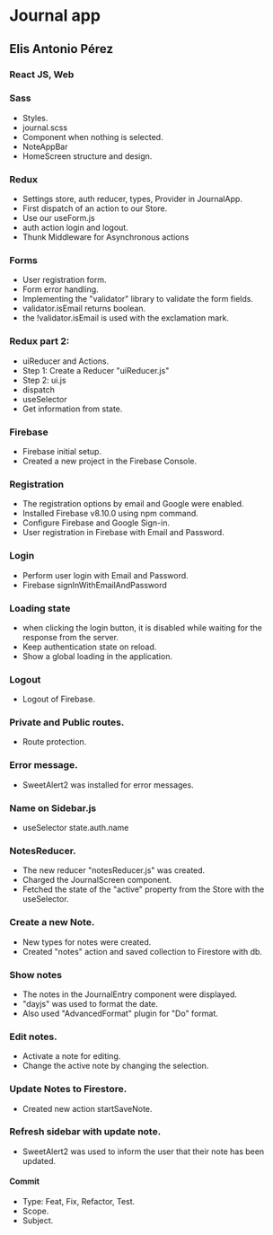 # Journal app

## Elis Antonio Pérez

### React JS, Web

### Sass
- Styles.
- journal.scss
- Component when nothing is selected.
- NoteAppBar
- HomeScreen structure and design.

### Redux
- Settings store, auth reducer, types, Provider in JournalApp.
- First dispatch of an action to our Store.
- Use our useForm.js
- auth action login and logout.
- Thunk Middleware for Asynchronous actions

### Forms
- User registration form.
- Form error handling.
- Implementing the "validator" library to validate the form fields.
- validator.isEmail returns boolean.
- the !validator.isEmail is used with the exclamation mark.

### Redux part 2:
- uiReducer and Actions.
- Step 1: Create a Reducer "uiReducer.js"
- Step 2: ui.js
- dispatch
- useSelector
 - Get information from state.

### Firebase
- Firebase initial setup.
- Created a new project in the Firebase Console.

### Registration
- The registration options by email and Google were enabled.
- Installed Firebase v8.10.0 using npm command.
- Configure Firebase and Google Sign-in.
- User registration in Firebase with Email and Password.

### Login
- Perform user login with Email and Password.
 - Firebase signInWithEmailAndPassword

### Loading state
- when clicking the login button, it is disabled while waiting for the response from the server.
- Keep authentication state on reload.
- Show a global loading in the application.

### Logout
- Logout of Firebase.

### Private and Public routes.
- Route protection.

### Error message.
- SweetAlert2 was installed for error messages.

### Name on Sidebar.js
- useSelector state.auth.name

### NotesReducer.
- The new reducer "notesReducer.js" was created.
- Charged the JournalScreen component.
- Fetched the state of the "active" property from the Store with the useSelector.

### Create a new Note.
- New types for notes were created.
- Created "notes" action and saved collection to Firestore with db.

### Show notes
- The notes in the JournalEntry component were displayed.
- "dayjs" was used to format the date.
 - Also used "AdvancedFormat" plugin for "Do" format.

 ### Edit notes.
 - Activate a note for editing.
 - Change the active note by changing the selection.

 ### Update Notes to Firestore.
 - Created new action startSaveNote.

 ### Refresh sidebar with update note.
 - SweetAlert2 was used to inform the user that their note has been updated.

#### Commit

- Type: Feat, Fix, Refactor, Test.
- Scope.
- Subject.